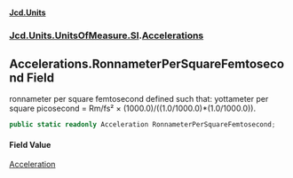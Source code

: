 #### [Jcd.Units](index 'index')
### [Jcd.Units.UnitsOfMeasure.SI](Jcd.Units.UnitsOfMeasure.SI 'Jcd.Units.UnitsOfMeasure.SI').[Accelerations](Accelerations 'Jcd.Units.UnitsOfMeasure.SI.Accelerations')

## Accelerations.RonnameterPerSquareFemtosecond Field

ronnameter per square femtosecond defined such that: yottameter per square picosecond = Rm/fs² ×
(1000.0)/((1.0/1000.0)*(1.0/1000.0)).

```csharp
public static readonly Acceleration RonnameterPerSquareFemtosecond;
```

#### Field Value
[Acceleration](Acceleration 'Jcd.Units.UnitTypes.Acceleration')